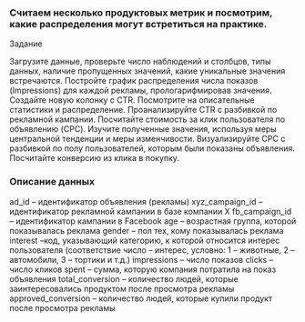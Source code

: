 ### Считаем несколько продуктовых метрик и посмотрим, какие распределения могут встретиться на практике.

Задание

Загрузите данные, проверьте число наблюдений и столбцов, типы данных, наличие пропущенных значений, какие уникальные значения встречаются.
Постройте график распределения числа показов (Impressions) для каждой рекламы, прологарифмировав значения.
Создайте новую колонку c CTR. Посмотрите на описательные статистики и распределение.
Проанализируйте CTR с разбивкой по рекламной кампании.
Посчитайте стоимость за клик пользователя по объявлению (CPC). Изучите полученные значения, используя меры центральной тенденции и меры изменчивости. 
Визуализируйте CPC с разбивкой по полу пользователей, которым были показаны объявления. 
Посчитайте конверсию из клика в покупку.

### Описание данных
ad_id – идентификатор объявления (рекламы)
xyz_campaign_id – идентификатор рекламной кампании в базе компании X
fb_campaign_id – идентификатор кампании в Facebook
age – возрастная группа, которой показывалась реклама
gender – пол тех, кому показывалась реклама
interest –код, указывающий категорию, к которой относится интерес пользователя (соответствие число – интерес, условно: 1 – животные, 2 – автомобили, 3 – тортики и т.д.)
impressions – число показов
clicks – число кликов
spent – сумма, которую компания потратила на показ объявления 
total_conversion – количество людей, которые заинтересовались продуктом после просмотра рекламы
approved_conversion – количество людей, которые купили продукт после просмотра рекламы